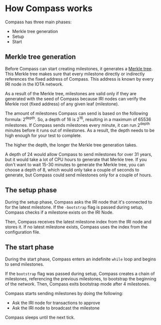 # How Compass works

Compass has three main phases:
* Merkle tree generation
* Setup
* Start

## Merkle tree generation

Before Compass can start creating milestones, it generates a [Merkle tree](https://en.wikipedia.org/wiki/Merkle_tree). This Merkle tree makes sure that every milestone directly or indirectly references the fixed address of Compass. This address is known by every IRI node in the IOTA network.

As a result of the Merkle tree, milestones are valid only if they are generated with the seed of Compass because IRI nodes can verify the Merkle root (fixed address) of any given leaf (milestone).

The amount of milestones Compass can send is based on the following formula: 2<sup>depth</sup>.
So, a depth of 16 is 2<sup>16</sup>, resulting in a maximum of 65536 milestones. If Compass sends milestones every minute, it can run 2<sup>depth</sup> minutes before it runs out of milestones. As a result, the depth needs to be high enough for your test to complete.

The higher the depth, the longer the Merkle tree generation takes.

A depth of 24 would allow Compass to send milestones for over 31 years, but it would take a lot of CPU hours to generate that Merkle tree. If you don't want to wait 15-30 minutes to generate the Merkle tree, you can choose a depth of 8, which would only take a couple of seconds to generate, but Compass could send milestones only for a couple of hours.

## The setup phase
During the setup phase, Compass asks the IRI node that it's connected to for the latest milestone. If the `-bootstrap` flag is passed during setup, Compass checks if a milestone exists on the IRI Node.

Then, Compass receives the latest milestone index from the IRI node and stores it. If no latest milestone exists, Compass uses the index from the configuration file.

## The start phase
During the start phase, Compass enters an indefinite `while` loop and begins to send milestones.

If the `bootstrap` flag was passed during setup, Compass creates a chain of milestones, referencing the previous milestones, to bootstrap the beginning of the network. Then, Compass exits bootstrap mode after 4 milestones. 

Compass starts sending milestones by doing the following:
* Ask the IRI node for transactions to approve
* Ask the IRI node to broadcast the milestone

Compass sleeps until the next tick.